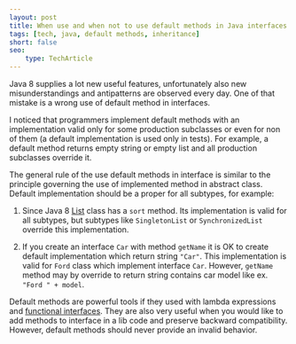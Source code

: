 ```yaml
---
layout: post
title: When use and when not to use default methods in Java interfaces
tags: [tech, java, default methods, inheritance]
short: false
seo:
    type: TechArticle
---
```


Java 8 supplies a lot new useful features, unfortunately also new misunderstandings and antipatterns are observed every day.
One of that mistake is a wrong use of default method in interfaces.

I noticed that programmers implement default methods with an implementation valid only for some production 
subclasses or even for non of them (a default implementation is used only in tests). 
For example, a default method returns empty string or empty list and all production subclasses override it.

The general rule of the use default methods in interface is similar to the principle governing the use of implemented 
method in abstract class.
Default implementation should be a proper for all subtypes, for example:

1. Since Java 8 [List](https://docs.oracle.com/javase/8/docs/api/java/util/List.html) class has a `sort` method. 
Its implementation is valid for all subtypes, but subtypes like `SingletonList` or `SynchronizedList` override 
this implementation.

2. If you create an interface `Car` with method `getName` it is OK to create default implementation which return string `"Car"`.
This implementation is valid for `Ford` class which implement interface `Car`. However, `getName` method may by override
to return string contains car model like ex. `"Ford " + model`.

Default methods are powerful tools if they used with lambda expressions and 
[functional interfaces](https://docs.oracle.com/javase/8/docs/api/java/lang/FunctionalInterface.html). 
They are also very useful when you would like to add methods to interface in a lib code and preserve backward compatibility.
However, default methods should never provide an invalid behavior.

